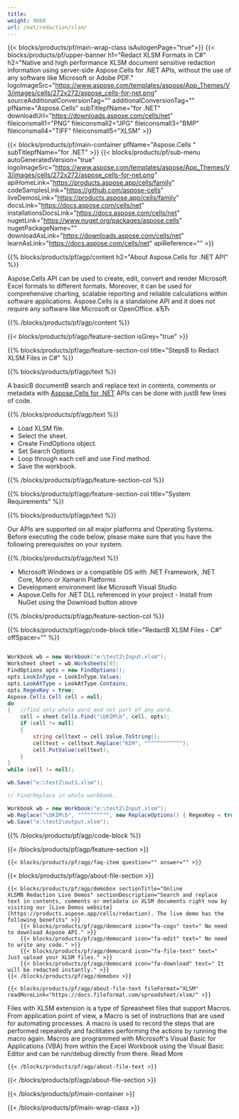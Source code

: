 ```yaml
---
title:  
weight: 9660
url: /net/redaction/xlsm/ 
---
```


{{< blocks/products/pf/main-wrap-class isAutogenPage="true">}}
{{< blocks/products/pf/upper-banner h1="Redact XLSM Formats in C#" h2="Native and high performance XLSM document sensitive redaction information using server-side Aspose.Cells for .NET APIs, without the use of any software like Microsoft or Adobe PDF." logoImageSrc="https://www.aspose.com/templates/aspose/App_Themes/V3/images/cells/272x272/aspose_cells-for-net.png" sourceAdditionalConversionTag="" additionalConversionTag="" pfName="Aspose.Cells" subTitlepfName="for .NET" downloadUrl="https://downloads.aspose.com/cells/net" fileiconsmall1="PNG" fileiconsmall2="JPG" fileiconsmall3="BMP" fileiconsmall4="TIFF" fileiconsmall5="XLSM" >}}

{{< blocks/products/pf/main-container pfName="Aspose.Cells " subTitlepfName="for .NET" >}}
{{< blocks/products/pf/sub-menu autoGeneratedVersion="true" logoImageSrc="https://www.aspose.com/templates/aspose/App_Themes/V3/images/cells/272x272/aspose_cells-for-net.png" apiHomeLink="https://products.aspose.app/cells/family" codeSamplesLink="https://github.com/aspose-cells" liveDemosLink="https://products.aspose.app/cells/family" docsLink="https://docs.aspose.com/cells/net" installationsDocsLink="https://docs.aspose.com/cells/net" nugetLink="https://www.nuget.org/packages/aspose.cells" nugetPackageName="" downloadAsLink="https://downloads.aspose.com/cells/net" learnAsLink="https://docs.aspose.com/cells/net" apiReference="" >}}

{{% blocks/products/pf/agp/content h2="About Aspose.Cells for .NET API" %}}

 Aspose.Cells API can be used to create, edit, convert and render Microsoft Excel formats to different formats. Moreover, it can be used for comprehensive charting, scalable reporting and reliable calculations within software applications. Aspose.Cells is a standalone API and it does not require any software like Microsoft or OpenOffice. вЂЋ

{{% /blocks/products/pf/agp/content %}}

{{< blocks/products/pf/agp/feature-section isGrey="true" >}}

{{% blocks/products/pf/agp/feature-section-col title="StepsВ to Redact XLSM Files in C#" %}}

{{% blocks/products/pf/agp/text %}}

 A basicВ documentВ search and replace text in contents, comments or metadata with
 [Aspose.Cells for .NET](https://products.aspose.com/cells/net) 
 APIs can be done with justВ few lines of code.

{{% /blocks/products/pf/agp/text %}}

+  Load XLSM file.
+  Select the sheet.
+  Create FindOptions object.
+  Set Search Options
+  Loop through each cell and use Find method.
+  Save the workbook.

{{% /blocks/products/pf/agp/feature-section-col %}}

{{% blocks/products/pf/agp/feature-section-col title="System Requirements" %}}

{{% blocks/products/pf/agp/text %}}

 Our APIs are supported on all major platforms and Operating Systems. Before executing the code below, please make sure that you have the following prerequisites on your system.

{{% /blocks/products/pf/agp/text %}}

-  Microsoft Windows or a compatible OS with .NET Framework, .NET Core, Mono or Xamarin Platforms
-  Development environment like Microsoft Visual Studio
-  Aspose.Cells for .NET DLL referenced in your project - Install from NuGet using the Download button above

{{% /blocks/products/pf/agp/feature-section-col %}}

{{% blocks/products/pf/agp/code-block title="RedactВ XLSM Files - C#" offSpacer="" %}}

```cs

Workbook wb = new Workbook("e:\test2\Input.xlsm");
Worksheet sheet = wb.Worksheets[0];
FindOptions opts = new FindOptions();
opts.LookInType = LookInType.Values;
opts.LookAtType = LookAtType.Contains;
opts.RegexKey = true;
Aspose.Cells.Cell cell = null;
do
{   //find only whole word and not part of any word.  
    cell = sheet.Cells.Find("\bKIM\b", cell, opts);
    if (cell != null)
    {
        string celltext = cell.Value.ToString();
        celltext = celltext.Replace("KIM", "^^^^^^^^^^");
        cell.PutValue(celltext);
    }
}
while (cell != null);

wb.Save("e:\test2\out1.xlsm");

// Find/Replace in whole workbook.

Workbook wb = new Workbook("e:\test2\Input.xlsm");
wb.Replace("\bKIM\b", "^^^^^^^^", new ReplaceOptions() { RegexKey = true });  
wb.Save("e:\test2\output.xlsm");

```

{{% /blocks/products/pf/agp/code-block %}}

{{< /blocks/products/pf/agp/feature-section >}}

    {{< blocks/products/pf/agp/faq-item question="" answer="" >}}
 

<!-- aboutfile Starts -->

{{< blocks/products/pf/agp/about-file-section >}}

    {{< blocks/products/pf/agp/demobox sectionTitle="Online XLSMВ Redaction Live Demos" sectionDescription="Search and replace text in contents, comments or metadata in XLSM documents right now by visiting our [Live Demos website](https://products.aspose.app/cells/redaction). The live demo has the following benefits" >}}
        {{< blocks/products/pf/agp/democard icon="fa-cogs" text=" No need to download Aspose API." >}}
        {{< blocks/products/pf/agp/democard icon="fa-edit" text=" No need to write any code." >}}
        {{< blocks/products/pf/agp/democard icon="fa-file-text" text=" Just upload your XLSM files." >}}
        {{< blocks/products/pf/agp/democard icon="fa-download" text=" It will be redacted instantly." >}}
    {{< /blocks/products/pf/agp/demobox >}}

    {{< blocks/products/pf/agp/about-file-text fileFormat="XLSM" readMoreLink="https://docs.fileformat.com/spreadsheet/xlsm/" >}}
Files with XLSM extension is a type of Spreasheet files that support Macros. From application point of view, a Macro is set of instructions that are used for automating processes. A macro is used to record the steps that are performed repeatedly and facilitates performing the actions by running the macro again. Macros are programmed with Microsoft's Visual Basic for Applications (VBA) from within the Excel Workbook using the Visual Basic Editor and can be run/debug directly from there. Read More

    {{< /blocks/products/pf/agp/about-file-text >}}

{{< /blocks/products/pf/agp/about-file-section >}}

<!-- aboutfile Ends -->

{{< /blocks/products/pf/main-container >}}
    
{{< /blocks/products/pf/main-wrap-class >}}